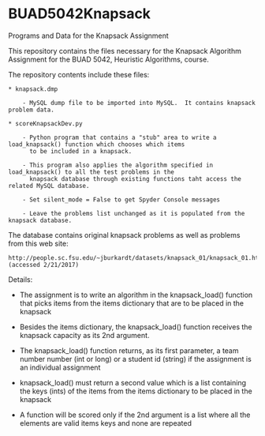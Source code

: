 # BUAD5042Knapsack
Programs and Data for the Knapsack Assignment

This repository contains the files necessary for the Knapsack Algorithm Assignment for the BUAD 5042, Heuristic Algorithms, 
course.

The repository contents include these files:

    * knapsack.dmp
    
        - MySQL dump file to be imported into MySQL.  It contains knapsack problem data.
        
    * scoreKnapsackDev.py
    
        - Python program that contains a "stub" area to write a load_knapsack() function which chooses which items 
          to be included in a knapsack.
          
        - This program also applies the algorithm specified in load_knapsack() to all the test problems in the
          knapsack database through existing functions taht access the related MySQL database.
          
        - Set silent_mode = False to get Spyder Console messages
        
        - Leave the problems list unchanged as it is populated from the knapsack database.
        
The database contains original knapsack problems as well as problems from this web site:

    http://people.sc.fsu.edu/~jburkardt/datasets/knapsack_01/knapsack_01.html (accessed 2/21/2017)

Details:

  * The assignment is to write an algorithm in the knapsack_load() function that picks items from the items dictionary
    that are to be placed in the knapsack
    
  * Besides the items dictionary, the knapsack_load() function receives the knapsack capacity as its 2nd argument.
  
  * The knapsack_load() function returns, as its first parameter, a team number number (int or long) or a student id
    (string) if the assignment is an individual assignment
    
  * knapsack_load() must return a second value which is a list containing the keys (ints) of the items from the items 
    dictionary to be placed in the knapsack
    
  * A function will be scored only if the 2nd argument is a list where all the elements are valid items keys and
    none are repeated
